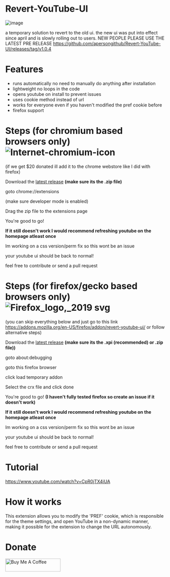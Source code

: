 # Revert-YouTube-UI
![image](https://user-images.githubusercontent.com/72956230/235823261-90d377f1-94e0-4363-a849-455e61e8caef.png)

a temporary solution to revert to the old ui. the new ui was put into effect since april and is slowly rolling out to users.
NEW PEOPLE PLEASE USE THE LATEST PRE RELEASE https://github.com/apersongithub/Revert-YouTube-UI/releases/tag/v1.0.4

# Features
- runs automatically no need to manually do anything after installation
- lightweight no loops in the code
- opens youtube on install to prevent issues
- uses cookie method instead of url
- works for everyone even if you haven't modified the pref cookie before
- firefox support

# Steps (for chromium based browsers only) ![Internet-chromium-icon](https://user-images.githubusercontent.com/72956230/236043122-0efca4d4-a0dd-4e41-a988-3987abf47c4d.png)

(if we get $20 donated ill add it to the chrome webstore like I did with firefox)

Download the <a href="https://github.com/apersongithub/Revert-YouTube-UI/releases/">latest release</a> **(make sure its the .zip file)**

goto chrome://extensions

(make sure developer mode is enabled)

Drag the zip file to the extensions page

You're good to go!

**If it still doesn't work I would recommend refreshing youtube on the homepage atleast once**

Im working on a css version/perm fix so this wont be an issue

your youtube ui should be back to normal!

feel free to contribute or send a pull request

# Steps (for firefox/gecko based browsers only) ![Firefox_logo,_2019 svg](https://user-images.githubusercontent.com/72956230/236657665-e8a16e8e-6933-49a3-a43d-3ce1cba29faf.png)

(you can skip everything below and just go to this link https://addons.mozilla.org/en-US/firefox/addon/revert-youtube-ui/ or follow alternative steps)

Download the <a href="https://github.com/apersongithub/Revert-YouTube-UI/releases/">latest release</a> **(make sure its the .xpi (recommended) or .zip file))**

goto about:debugging

goto this firefox browser

click load temporary addon

Select the crx file and click done

You're good to go! **(I haven't fully tested firefox so create an issue if it doesn't work)**

**If it still doesn't work I would recommend refreshing youtube on the homepage atleast once**

Im working on a css version/perm fix so this wont be an issue

your youtube ui should be back to normal!

feel free to contribute or send a pull request


# Tutorial
https://www.youtube.com/watch?v=CpR0jTX4iUA

# How it works
This extension allows you to modify the 'PREF' cookie, which is responsible for the theme settings, and open YouTube in a non-dynamic manner, making it possible for the extension to change the URL autonomously.


# Donate
<a href="https://www.buymeacoffee.com/aperson" target="_blank"><img src="https://cdn.buymeacoffee.com/buttons/default-orange.png" alt="Buy Me A Coffee" height="41" width="174"></a>
